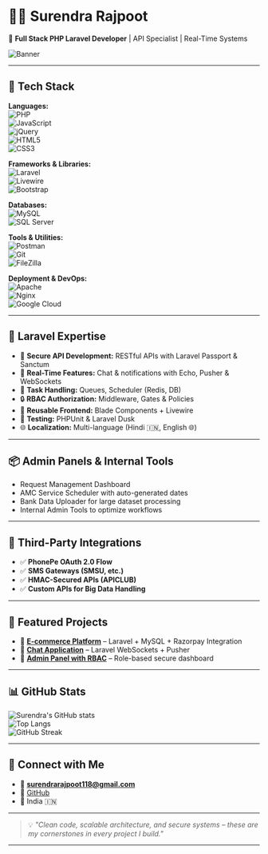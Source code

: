 # 👨‍💻 Surendra Rajpoot  

🚀 **Full Stack PHP Laravel Developer** | API Specialist | Real-Time Systems  

![Banner](https://img.shields.io/badge/Laravel-Developer-red?style=for-the-badge&logo=laravel)  

---

## 🔧 Tech Stack  

**Languages:**  
![PHP](https://img.shields.io/badge/PHP-777BB4?style=for-the-badge&logo=php&logoColor=white)  
![JavaScript](https://img.shields.io/badge/JavaScript-F7DF1E?style=for-the-badge&logo=javascript&logoColor=black)  
![jQuery](https://img.shields.io/badge/jQuery-0769AD?style=for-the-badge&logo=jquery&logoColor=white)  
![HTML5](https://img.shields.io/badge/HTML5-E34F26?style=for-the-badge&logo=html5&logoColor=white)  
![CSS3](https://img.shields.io/badge/CSS3-1572B6?style=for-the-badge&logo=css3&logoColor=white)  

**Frameworks & Libraries:**  
![Laravel](https://img.shields.io/badge/Laravel-FF2D20?style=for-the-badge&logo=laravel&logoColor=white)  
![Livewire](https://img.shields.io/badge/Livewire-4E56A6?style=for-the-badge)  
![Bootstrap](https://img.shields.io/badge/Bootstrap-563D7C?style=for-the-badge&logo=bootstrap&logoColor=white)  

**Databases:**  
![MySQL](https://img.shields.io/badge/MySQL-005C84?style=for-the-badge&logo=mysql&logoColor=white)  
![SQL Server](https://img.shields.io/badge/SQL%20Server-CC2927?style=for-the-badge&logo=microsoftsqlserver&logoColor=white)  

**Tools & Utilities:**  
![Postman](https://img.shields.io/badge/Postman-FF6C37?style=for-the-badge&logo=postman&logoColor=white)  
![Git](https://img.shields.io/badge/Git-F05032?style=for-the-badge&logo=git&logoColor=white)  
![FileZilla](https://img.shields.io/badge/FileZilla-BF0000?style=for-the-badge&logo=filezilla&logoColor=white)  

**Deployment & DevOps:**  
![Apache](https://img.shields.io/badge/Apache-D22128?style=for-the-badge&logo=apache&logoColor=white)  
![Nginx](https://img.shields.io/badge/Nginx-009639?style=for-the-badge&logo=nginx&logoColor=white)  
![Google Cloud](https://img.shields.io/badge/Google%20Cloud-4285F4?style=for-the-badge&logo=googlecloud&logoColor=white)  

---

## 🚀 Laravel Expertise  

- 🔐 **Secure API Development:** RESTful APIs with Laravel Passport & Sanctum  
- 📡 **Real-Time Features:** Chat & notifications with Echo, Pusher & WebSockets  
- 🧠 **Task Handling:** Queues, Scheduler (Redis, DB)  
- 🔒 **RBAC Authorization:** Middleware, Gates & Policies  
- 🧩 **Reusable Frontend:** Blade Components + Livewire  
- 🧪 **Testing:** PHPUnit & Laravel Dusk  
- 🌐 **Localization:** Multi-language (Hindi 🇮🇳, English 🌐)  

---

## 📦 Admin Panels & Internal Tools  

- Request Management Dashboard  
- AMC Service Scheduler with auto-generated dates  
- Bank Data Uploader for large dataset processing  
- Internal Admin Tools to optimize workflows  

---

## 🔌 Third-Party Integrations  

- ✅ **PhonePe OAuth 2.0 Flow**  
- ✅ **SMS Gateways (SMSU, etc.)**  
- ✅ **HMAC-Secured APIs (APICLUB)**  
- ✅ **Custom APIs for Big Data Handling**  

---

## 🌟 Featured Projects  

- 🔗 **[E-commerce Platform](#)** – Laravel + MySQL + Razorpay Integration  
- 🔗 **[Chat Application](#)** – Laravel WebSockets + Pusher  
- 🔗 **[Admin Panel with RBAC](#)** – Role-based secure dashboard  

---

## 📊 GitHub Stats  

![Surendra's GitHub stats](https://github-readme-stats.vercel.app/api?username=surendra-rajpoot&show_icons=true&theme=radical)  
![Top Langs](https://github-readme-stats.vercel.app/api/top-langs/?username=surendra-rajpoot&layout=compact&theme=radical)  
![GitHub Streak](https://github-readme-streak-stats.herokuapp.com/?user=surendra-rajpoot&theme=radical)  

---

## 📍 Connect with Me  

- 📧 **surendrarajpoot118@gmail.com**  
- 🔗 [GitHub](https://github.com/surendra-rajpoot)  
- 📌 India 🇮🇳  

---

> 💡 *"Clean code, scalable architecture, and secure systems – these are my cornerstones in every project I build."*  

---
